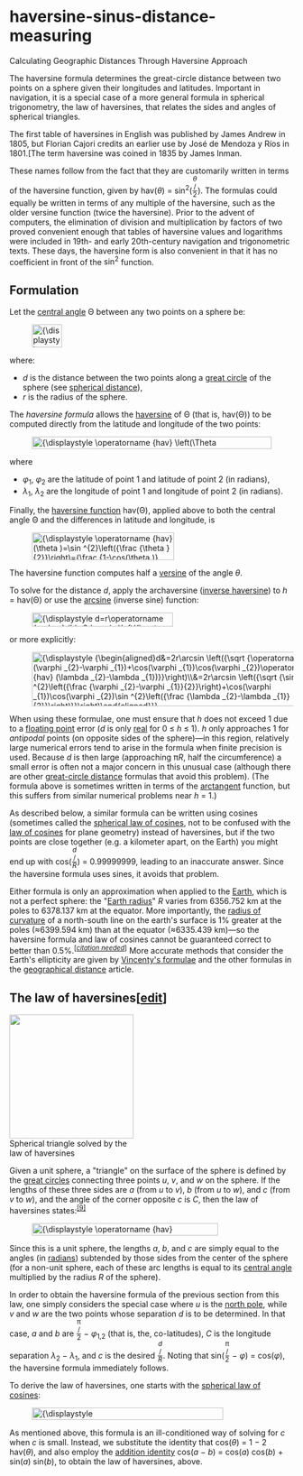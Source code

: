 # haversine-sinus-distance-measuring
Calculating Geographic Distances Through Haversine Approach

The haversine formula determines the great-circle distance between two points on a sphere given their longitudes and latitudes. Important in navigation, it is a special case of a more general formula in spherical trigonometry, the law of haversines, that relates the sides and angles of spherical triangles.

The first table of haversines in English was published by James Andrew in 1805, but Florian Cajori credits an earlier use by José de Mendoza y Ríos in 1801.[The term haversine was coined in 1835 by James Inman.

These names follow from the fact that they are customarily written in terms of the haversine function, given by <span class="texhtml">hav(<i>θ</i>) = sin<sup>2</sup>(<span role="math" class="sfrac nowrap tion" style="display:inline-block; vertical-align:-0.5em; font-size:85%; text-align:center;"><span class="num" style="display:block; line-height:1em; margin:0 0.1em;"><i>θ</i></span><span class="slash visualhide">/</span><span class="den" style="display:block; line-height:1em; margin:0 0.1em; border-top:1px solid;">2</span></span>)</span>. The formulas could equally be written in terms of any multiple of the haversine, such as the older versine function (twice the haversine). Prior to the advent of computers, the elimination of division and multiplication by factors of two proved convenient enough that tables of haversine values and logarithms were included in 19th- and early 20th-century navigation and trigonometric texts. These days, the haversine form is also convenient in that it has no coefficient in front of the <span class="texhtml">sin<sup>2</sup></span> function.


<h2><span class="mw-headline" id="Formulation">Formulation</span><span class="mw-editsection"><span class="mw-editsection-bracket"></span></h2>
<p>Let the <a href="/wiki/Central_angle" title="Central angle">central angle</a> <span class="texhtml">Θ</span> between any two points on a sphere be:
</p>
<dl><dd><span class="mwe-math-element"><span class="mwe-math-mathml-inline mwe-math-mathml-a11y" style="display: none;"><math xmlns="http://www.w3.org/1998/Math/MathML" alttext="{\displaystyle \Theta ={\frac {d}{r}}}">
  <semantics>
    <mrow class="MJX-TeXAtom-ORD">
      <mstyle displaystyle="true" scriptlevel="0">
        <mi mathvariant="normal">Θ<!-- Θ --></mi>
        <mo>=</mo>
        <mrow class="MJX-TeXAtom-ORD">
          <mfrac>
            <mi>d</mi>
            <mi>r</mi>
          </mfrac>
        </mrow>
      </mstyle>
    </mrow>
    <annotation encoding="application/x-tex">{\displaystyle \Theta ={\frac {d}{r}}}</annotation>
  </semantics>
</math></span><img src="https://wikimedia.org/api/rest_v1/media/math/render/svg/46ef84e1563f06af1f55a089c6d301797be208bd" class="mwe-math-fallback-image-inline" aria-hidden="true" style="vertical-align: -1.838ex; width:6.959ex; height:5.343ex;" alt="{\displaystyle \Theta ={\frac {d}{r}}}"></span></dd></dl>
<p>where:
</p>
<ul><li><span class="texhtml"><i>d</i></span> is the distance between the two points along a <a href="/wiki/Great_circle" title="Great circle">great circle</a> of the sphere (see <a href="/wiki/Great-circle_distance" title="Great-circle distance">spherical distance</a>),</li>
<li><span class="texhtml"><i>r</i></span> is the radius of the sphere.</li></ul>
<p>The <i>haversine formula</i> allows the <a href="/wiki/Haversine_function" class="mw-redirect" title="Haversine function">haversine</a> of <span class="texhtml">Θ</span> (that is, <span class="texhtml">hav(Θ)</span>) to be computed directly from the latitude and longitude of the two points:
</p>
<dl><dd><span class="mwe-math-element"><span class="mwe-math-mathml-inline mwe-math-mathml-a11y" style="display: none;"><math xmlns="http://www.w3.org/1998/Math/MathML" alttext="{\displaystyle \operatorname {hav} \left(\Theta \right)=\operatorname {hav} \left(\varphi _{2}-\varphi _{1}\right)+\cos \left(\varphi _{1}\right)\cos \left(\varphi _{2}\right)\operatorname {hav} \left(\lambda _{2}-\lambda _{1}\right)}">
  <semantics>
    <mrow class="MJX-TeXAtom-ORD">
      <mstyle displaystyle="true" scriptlevel="0">
        <mi>hav</mi>
        <mo>⁡<!-- ⁡ --></mo>
        <mrow>
          <mo>(</mo>
          <mi mathvariant="normal">Θ<!-- Θ --></mi>
          <mo>)</mo>
        </mrow>
        <mo>=</mo>
        <mi>hav</mi>
        <mo>⁡<!-- ⁡ --></mo>
        <mrow>
          <mo>(</mo>
          <mrow>
            <msub>
              <mi>φ<!-- φ --></mi>
              <mrow class="MJX-TeXAtom-ORD">
                <mn>2</mn>
              </mrow>
            </msub>
            <mo>−<!-- − --></mo>
            <msub>
              <mi>φ<!-- φ --></mi>
              <mrow class="MJX-TeXAtom-ORD">
                <mn>1</mn>
              </mrow>
            </msub>
          </mrow>
          <mo>)</mo>
        </mrow>
        <mo>+</mo>
        <mi>cos</mi>
        <mo>⁡<!-- ⁡ --></mo>
        <mrow>
          <mo>(</mo>
          <msub>
            <mi>φ<!-- φ --></mi>
            <mrow class="MJX-TeXAtom-ORD">
              <mn>1</mn>
            </mrow>
          </msub>
          <mo>)</mo>
        </mrow>
        <mi>cos</mi>
        <mo>⁡<!-- ⁡ --></mo>
        <mrow>
          <mo>(</mo>
          <msub>
            <mi>φ<!-- φ --></mi>
            <mrow class="MJX-TeXAtom-ORD">
              <mn>2</mn>
            </mrow>
          </msub>
          <mo>)</mo>
        </mrow>
        <mi>hav</mi>
        <mo>⁡<!-- ⁡ --></mo>
        <mrow>
          <mo>(</mo>
          <mrow>
            <msub>
              <mi>λ<!-- λ --></mi>
              <mrow class="MJX-TeXAtom-ORD">
                <mn>2</mn>
              </mrow>
            </msub>
            <mo>−<!-- − --></mo>
            <msub>
              <mi>λ<!-- λ --></mi>
              <mrow class="MJX-TeXAtom-ORD">
                <mn>1</mn>
              </mrow>
            </msub>
          </mrow>
          <mo>)</mo>
        </mrow>
      </mstyle>
    </mrow>
    <annotation encoding="application/x-tex">{\displaystyle \operatorname {hav} \left(\Theta \right)=\operatorname {hav} \left(\varphi _{2}-\varphi _{1}\right)+\cos \left(\varphi _{1}\right)\cos \left(\varphi _{2}\right)\operatorname {hav} \left(\lambda _{2}-\lambda _{1}\right)}</annotation>
  </semantics>
</math></span><img src="https://wikimedia.org/api/rest_v1/media/math/render/svg/6c6913fe71d3ae1920334521f899e9b8e5615eb7" class="mwe-math-fallback-image-inline" aria-hidden="true" style="vertical-align: -0.838ex; width:55.635ex; height:2.843ex;" alt="{\displaystyle \operatorname {hav} \left(\Theta \right)=\operatorname {hav} \left(\varphi _{2}-\varphi _{1}\right)+\cos \left(\varphi _{1}\right)\cos \left(\varphi _{2}\right)\operatorname {hav} \left(\lambda _{2}-\lambda _{1}\right)}"></span></dd></dl>

<p>where
</p>
<ul><li><span class="texhtml"><i>φ</i><sub>1</sub></span>, <span class="texhtml"><i>φ</i><sub>2</sub></span> are the latitude of point 1 and latitude of point 2 (in radians),</li>
<li><span class="texhtml"><i>λ</i><sub>1</sub></span>, <span class="texhtml"><i>λ</i><sub>2</sub></span> are the longitude of point 1 and longitude of point 2 (in radians).</li></ul>
<p>Finally, the <a href="/wiki/Haversine_function" class="mw-redirect" title="Haversine function">haversine function</a> <span class="texhtml">hav(Θ)</span>, applied above to both the central angle <span class="texhtml">Θ</span> and the differences in latitude and longitude, is
</p>
<dl><dd><span class="mwe-math-element"><span class="mwe-math-mathml-inline mwe-math-mathml-a11y" style="display: none;"><math xmlns="http://www.w3.org/1998/Math/MathML"  alttext="{\displaystyle \operatorname {hav} (\theta )=\sin ^{2}\left({\frac {\theta }{2}}\right)={\frac {1-\cos(\theta )}{2}}}">
  <semantics>
    <mrow class="MJX-TeXAtom-ORD">
      <mstyle displaystyle="true" scriptlevel="0">
        <mi>hav</mi>
        <mo>&#x2061;<!-- ⁡ --></mo>
        <mo stretchy="false">(</mo>
        <mi>&#x03B8;<!-- θ --></mi>
        <mo stretchy="false">)</mo>
        <mo>=</mo>
        <msup>
          <mi>sin</mi>
          <mrow class="MJX-TeXAtom-ORD">
            <mn>2</mn>
          </mrow>
        </msup>
        <mo>&#x2061;<!-- ⁡ --></mo>
        <mrow>
          <mo>(</mo>
          <mrow class="MJX-TeXAtom-ORD">
            <mfrac>
              <mi>&#x03B8;<!-- θ --></mi>
              <mn>2</mn>
            </mfrac>
          </mrow>
          <mo>)</mo>
        </mrow>
        <mo>=</mo>
        <mrow class="MJX-TeXAtom-ORD">
          <mfrac>
            <mrow>
              <mn>1</mn>
              <mo>&#x2212;<!-- − --></mo>
              <mi>cos</mi>
              <mo>&#x2061;<!-- ⁡ --></mo>
              <mo stretchy="false">(</mo>
              <mi>&#x03B8;<!-- θ --></mi>
              <mo stretchy="false">)</mo>
            </mrow>
            <mn>2</mn>
          </mfrac>
        </mrow>
      </mstyle>
    </mrow>
    <annotation encoding="application/x-tex">{\displaystyle \operatorname {hav} (\theta )=\sin ^{2}\left({\frac {\theta }{2}}\right)={\frac {1-\cos(\theta )}{2}}}</annotation>
  </semantics>
</math></span><img src="https://wikimedia.org/api/rest_v1/media/math/render/svg/7f6323f8e404496c8253539689327f5228699935" class="mwe-math-fallback-image-inline" aria-hidden="true" style="vertical-align: -2.505ex; width:32.959ex; height:6.343ex;" alt="{\displaystyle \operatorname {hav} (\theta )=\sin ^{2}\left({\frac {\theta }{2}}\right)={\frac {1-\cos(\theta )}{2}}}"/></span></dd></dl>
<p>The haversine function computes half a <a href="/wiki/Versine" title="Versine">versine</a> of the angle <span class="texhtml"><i>θ</i></span>.
</p><p>To solve for the distance <span class="texhtml"><i>d</i></span>, apply the archaversine (<a href="/wiki/Inverse_haversine" class="mw-redirect" title="Inverse haversine">inverse haversine</a>) to <span class="texhtml"><i>h</i> = hav(Θ)</span> or use the <a href="/wiki/Arcsine" class="mw-redirect" title="Arcsine">arcsine</a> (inverse sine) function:
</p>
<dl><dd><span class="mwe-math-element"><span class="mwe-math-mathml-inline mwe-math-mathml-a11y" style="display: none;"><math xmlns="http://www.w3.org/1998/Math/MathML"  alttext="{\displaystyle d=r\operatorname {archav} (h)=2r\arcsin \left({\sqrt {h}}\right)}">
  <semantics>
    <mrow class="MJX-TeXAtom-ORD">
      <mstyle displaystyle="true" scriptlevel="0">
        <mi>d</mi>
        <mo>=</mo>
        <mi>r</mi>
        <mi>archav</mi>
        <mo>&#x2061;<!-- ⁡ --></mo>
        <mo stretchy="false">(</mo>
        <mi>h</mi>
        <mo stretchy="false">)</mo>
        <mo>=</mo>
        <mn>2</mn>
        <mi>r</mi>
        <mi>arcsin</mi>
        <mo>&#x2061;<!-- ⁡ --></mo>
        <mrow>
          <mo>(</mo>
          <mrow class="MJX-TeXAtom-ORD">
            <msqrt>
              <mi>h</mi>
            </msqrt>
          </mrow>
          <mo>)</mo>
        </mrow>
      </mstyle>
    </mrow>
    <annotation encoding="application/x-tex">{\displaystyle d=r\operatorname {archav} (h)=2r\arcsin \left({\sqrt {h}}\right)}</annotation>
  </semantics>
</math></span><img src="https://wikimedia.org/api/rest_v1/media/math/render/svg/cbf447ff0f78607610cbd243d70845f01cb553cf" class="mwe-math-fallback-image-inline" aria-hidden="true" style="vertical-align: -1.005ex; width:32.751ex; height:3.343ex;" alt="{\displaystyle d=r\operatorname {archav} (h)=2r\arcsin \left({\sqrt {h}}\right)}"/></span></dd></dl>
<p>or more explicitly:
</p>
<dl><dd><span class="mwe-math-element"><span class="mwe-math-mathml-inline mwe-math-mathml-a11y" style="display: none;"><math xmlns="http://www.w3.org/1998/Math/MathML"  alttext="{\displaystyle {\begin{aligned}d&amp;=2r\arcsin \left({\sqrt {\operatorname {hav} (\varphi _{2}-\varphi _{1})+\cos(\varphi _{1})\cos(\varphi _{2})\operatorname {hav} (\lambda _{2}-\lambda _{1})}}\right)\\&amp;=2r\arcsin \left({\sqrt {\sin ^{2}\left({\frac {\varphi _{2}-\varphi _{1}}{2}}\right)+\cos(\varphi _{1})\cos(\varphi _{2})\sin ^{2}\left({\frac {\lambda _{2}-\lambda _{1}}{2}}\right)}}\right)\end{aligned}}}">
  <semantics>
    <mrow class="MJX-TeXAtom-ORD">
      <mstyle displaystyle="true" scriptlevel="0">
        <mrow class="MJX-TeXAtom-ORD">
          <mtable columnalign="right left right left right left right left right left right left" rowspacing="3pt" columnspacing="0em 2em 0em 2em 0em 2em 0em 2em 0em 2em 0em" displaystyle="true">
            <mtr>
              <mtd>
                <mi>d</mi>
              </mtd>
              <mtd>
                <mi></mi>
                <mo>=</mo>
                <mn>2</mn>
                <mi>r</mi>
                <mi>arcsin</mi>
                <mo>&#x2061;<!-- ⁡ --></mo>
                <mrow>
                  <mo>(</mo>
                  <mrow class="MJX-TeXAtom-ORD">
                    <msqrt>
                      <mi>hav</mi>
                      <mo>&#x2061;<!-- ⁡ --></mo>
                      <mo stretchy="false">(</mo>
                      <msub>
                        <mi>&#x03C6;<!-- φ --></mi>
                        <mrow class="MJX-TeXAtom-ORD">
                          <mn>2</mn>
                        </mrow>
                      </msub>
                      <mo>&#x2212;<!-- − --></mo>
                      <msub>
                        <mi>&#x03C6;<!-- φ --></mi>
                        <mrow class="MJX-TeXAtom-ORD">
                          <mn>1</mn>
                        </mrow>
                      </msub>
                      <mo stretchy="false">)</mo>
                      <mo>+</mo>
                      <mi>cos</mi>
                      <mo>&#x2061;<!-- ⁡ --></mo>
                      <mo stretchy="false">(</mo>
                      <msub>
                        <mi>&#x03C6;<!-- φ --></mi>
                        <mrow class="MJX-TeXAtom-ORD">
                          <mn>1</mn>
                        </mrow>
                      </msub>
                      <mo stretchy="false">)</mo>
                      <mi>cos</mi>
                      <mo>&#x2061;<!-- ⁡ --></mo>
                      <mo stretchy="false">(</mo>
                      <msub>
                        <mi>&#x03C6;<!-- φ --></mi>
                        <mrow class="MJX-TeXAtom-ORD">
                          <mn>2</mn>
                        </mrow>
                      </msub>
                      <mo stretchy="false">)</mo>
                      <mi>hav</mi>
                      <mo>&#x2061;<!-- ⁡ --></mo>
                      <mo stretchy="false">(</mo>
                      <msub>
                        <mi>&#x03BB;<!-- λ --></mi>
                        <mrow class="MJX-TeXAtom-ORD">
                          <mn>2</mn>
                        </mrow>
                      </msub>
                      <mo>&#x2212;<!-- − --></mo>
                      <msub>
                        <mi>&#x03BB;<!-- λ --></mi>
                        <mrow class="MJX-TeXAtom-ORD">
                          <mn>1</mn>
                        </mrow>
                      </msub>
                      <mo stretchy="false">)</mo>
                    </msqrt>
                  </mrow>
                  <mo>)</mo>
                </mrow>
              </mtd>
            </mtr>
            <mtr>
              <mtd />
              <mtd>
                <mi></mi>
                <mo>=</mo>
                <mn>2</mn>
                <mi>r</mi>
                <mi>arcsin</mi>
                <mo>&#x2061;<!-- ⁡ --></mo>
                <mrow>
                  <mo>(</mo>
                  <mrow class="MJX-TeXAtom-ORD">
                    <msqrt>
                      <msup>
                        <mi>sin</mi>
                        <mrow class="MJX-TeXAtom-ORD">
                          <mn>2</mn>
                        </mrow>
                      </msup>
                      <mo>&#x2061;<!-- ⁡ --></mo>
                      <mrow>
                        <mo>(</mo>
                        <mrow class="MJX-TeXAtom-ORD">
                          <mfrac>
                            <mrow>
                              <msub>
                                <mi>&#x03C6;<!-- φ --></mi>
                                <mrow class="MJX-TeXAtom-ORD">
                                  <mn>2</mn>
                                </mrow>
                              </msub>
                              <mo>&#x2212;<!-- − --></mo>
                              <msub>
                                <mi>&#x03C6;<!-- φ --></mi>
                                <mrow class="MJX-TeXAtom-ORD">
                                  <mn>1</mn>
                                </mrow>
                              </msub>
                            </mrow>
                            <mn>2</mn>
                          </mfrac>
                        </mrow>
                        <mo>)</mo>
                      </mrow>
                      <mo>+</mo>
                      <mi>cos</mi>
                      <mo>&#x2061;<!-- ⁡ --></mo>
                      <mo stretchy="false">(</mo>
                      <msub>
                        <mi>&#x03C6;<!-- φ --></mi>
                        <mrow class="MJX-TeXAtom-ORD">
                          <mn>1</mn>
                        </mrow>
                      </msub>
                      <mo stretchy="false">)</mo>
                      <mi>cos</mi>
                      <mo>&#x2061;<!-- ⁡ --></mo>
                      <mo stretchy="false">(</mo>
                      <msub>
                        <mi>&#x03C6;<!-- φ --></mi>
                        <mrow class="MJX-TeXAtom-ORD">
                          <mn>2</mn>
                        </mrow>
                      </msub>
                      <mo stretchy="false">)</mo>
                      <msup>
                        <mi>sin</mi>
                        <mrow class="MJX-TeXAtom-ORD">
                          <mn>2</mn>
                        </mrow>
                      </msup>
                      <mo>&#x2061;<!-- ⁡ --></mo>
                      <mrow>
                        <mo>(</mo>
                        <mrow class="MJX-TeXAtom-ORD">
                          <mfrac>
                            <mrow>
                              <msub>
                                <mi>&#x03BB;<!-- λ --></mi>
                                <mrow class="MJX-TeXAtom-ORD">
                                  <mn>2</mn>
                                </mrow>
                              </msub>
                              <mo>&#x2212;<!-- − --></mo>
                              <msub>
                                <mi>&#x03BB;<!-- λ --></mi>
                                <mrow class="MJX-TeXAtom-ORD">
                                  <mn>1</mn>
                                </mrow>
                              </msub>
                            </mrow>
                            <mn>2</mn>
                          </mfrac>
                        </mrow>
                        <mo>)</mo>
                      </mrow>
                    </msqrt>
                  </mrow>
                  <mo>)</mo>
                </mrow>
              </mtd>
            </mtr>
          </mtable>
        </mrow>
      </mstyle>
    </mrow>
    <annotation encoding="application/x-tex">{\displaystyle {\begin{aligned}d&amp;=2r\arcsin \left({\sqrt {\operatorname {hav} (\varphi _{2}-\varphi _{1})+\cos(\varphi _{1})\cos(\varphi _{2})\operatorname {hav} (\lambda _{2}-\lambda _{1})}}\right)\\&amp;=2r\arcsin \left({\sqrt {\sin ^{2}\left({\frac {\varphi _{2}-\varphi _{1}}{2}}\right)+\cos(\varphi _{1})\cos(\varphi _{2})\sin ^{2}\left({\frac {\lambda _{2}-\lambda _{1}}{2}}\right)}}\right)\end{aligned}}}</annotation>
  </semantics>
</math></span><img src="https://wikimedia.org/api/rest_v1/media/math/render/svg/a65dbbde43ff45bacd2505fcf32b44fc7dcd8cc0" class="mwe-math-fallback-image-inline" aria-hidden="true" style="vertical-align: -5.671ex; width:70.218ex; height:12.509ex;" alt="{\displaystyle {\begin{aligned}d&amp;=2r\arcsin \left({\sqrt {\operatorname {hav} (\varphi _{2}-\varphi _{1})+\cos(\varphi _{1})\cos(\varphi _{2})\operatorname {hav} (\lambda _{2}-\lambda _{1})}}\right)\\&amp;=2r\arcsin \left({\sqrt {\sin ^{2}\left({\frac {\varphi _{2}-\varphi _{1}}{2}}\right)+\cos(\varphi _{1})\cos(\varphi _{2})\sin ^{2}\left({\frac {\lambda _{2}-\lambda _{1}}{2}}\right)}}\right)\end{aligned}}}"/></span></dd></dl>
<p>When using these formulae, one must ensure that <span class="texhtml"><i>h</i></span> does not exceed 1 due to a <a href="/wiki/Floating_point" class="mw-redirect" title="Floating point">floating point</a> error (<span class="texhtml"><i>d</i></span> is only <a href="/wiki/Real_number" title="Real number">real</a> for <span class="texhtml">0 ≤ <i>h</i> ≤ 1</span>). <span class="texhtml"><i>h</i></span> only approaches 1 for <i>antipodal</i> points (on opposite sides of the sphere)—in this region, relatively large numerical errors tend to arise in the formula when finite precision is used. Because <span class="texhtml"><i>d</i></span> is then large (approaching <span class="texhtml">π<i>R</i></span>, half the circumference) a small error is often not a major concern in this unusual case (although there are other <a href="/wiki/Great-circle_distance" title="Great-circle distance">great-circle distance</a> formulas that avoid this problem).  (The formula above is sometimes written in terms of the <a href="/wiki/Arctangent" class="mw-redirect" title="Arctangent">arctangent</a> function, but this suffers from similar numerical problems near <span class="texhtml"><i>h</i> = 1</span>.)
</p><p>As described below, a similar formula can be written using cosines (sometimes called the <a href="/wiki/Spherical_law_of_cosines" title="Spherical law of cosines">spherical law of cosines</a>, not to be confused with the <a href="/wiki/Law_of_cosines" title="Law of cosines">law of cosines</a> for plane geometry) instead of haversines, but if the two points are close together (e.g. a kilometer apart, on the Earth) you might end up with <span class="texhtml">cos(<span role="math" class="sfrac nowrap tion" style="display:inline-block; vertical-align:-0.5em; font-size:85%; text-align:center;"><span class="num" style="display:block; line-height:1em; margin:0 0.1em;"><i>d</i></span><span class="slash visualhide">/</span><span class="den" style="display:block; line-height:1em; margin:0 0.1em; border-top:1px solid;"><i>R</i></span></span>) = 0.99999999</span>, leading to an inaccurate answer. Since the haversine formula uses sines, it avoids that problem.
</p><p>Either formula is only an approximation when applied to the <a href="/wiki/Earth" title="Earth">Earth</a>, which is not a perfect sphere: the "<a href="/wiki/Earth_radius" title="Earth radius">Earth radius</a>" <span class="texhtml"><i>R</i></span> varies from 6356.752&#160;km at the poles to 6378.137&#160;km at the equator.  More importantly, the <a href="/wiki/Radius_of_curvature_(applications)" class="mw-redirect" title="Radius of curvature (applications)">radius of curvature</a> of a north-south line on the earth's surface is 1% greater at the poles (≈6399.594&#160;km) than at the equator (≈6335.439&#160;km)&#8212;so the haversine formula and law of cosines cannot be guaranteed correct to better than 0.5%.<sup class="noprint Inline-Template Template-Fact" style="white-space:nowrap;">&#91;<i><a href="/wiki/Wikipedia:Citation_needed" title="Wikipedia:Citation needed"><span title="Your explanation here (January 2019)">citation needed</span></a></i>&#93;</sup> More accurate methods that consider the Earth's ellipticity are given by <a href="/wiki/Vincenty%27s_formulae" title="Vincenty&#39;s formulae">Vincenty's formulae</a> and the other formulas in the <a href="/wiki/Geographical_distance" title="Geographical distance">geographical distance</a> article.
</p>
<h2><span class="mw-headline" id="The_law_of_haversines">The law of haversines<span id="Law"></span></span><span class="mw-editsection"><span class="mw-editsection-bracket">[</span><a href="/w/index.php?title=Haversine_formula&amp;action=edit&amp;section=2" title="Edit section: The law of haversines">edit</a><span class="mw-editsection-bracket">]</span></span></h2>
<div class="thumb tright"><div class="thumbinner" style="width:222px;"><a href="/wiki/File:Law-of-haversines.svg" class="image"><img alt="" src="//upload.wikimedia.org/wikipedia/commons/thumb/3/38/Law-of-haversines.svg/220px-Law-of-haversines.svg.png" decoding="async" width="220" height="220" class="thumbimage" srcset="//upload.wikimedia.org/wikipedia/commons/thumb/3/38/Law-of-haversines.svg/330px-Law-of-haversines.svg.png 1.5x, //upload.wikimedia.org/wikipedia/commons/thumb/3/38/Law-of-haversines.svg/440px-Law-of-haversines.svg.png 2x" data-file-width="231" data-file-height="231" /></a>  <div class="thumbcaption"><div class="magnify"><a href="/wiki/File:Law-of-haversines.svg" class="internal" title="Enlarge"></a></div>Spherical triangle solved by the law of haversines</div></div></div>
<p>Given a unit sphere, a "triangle" on the surface of the sphere is defined by the <a href="/wiki/Great_circle" title="Great circle">great circles</a> connecting three points <span class="texhtml"><i>u</i></span>, <span class="texhtml"><i>v</i></span>, and <span class="texhtml"><i>w</i></span> on the sphere.  If the lengths of these three sides are <span class="texhtml"><i>a</i></span> (from <span class="texhtml"><i>u</i></span> to <span class="texhtml"><i>v</i></span>), <span class="texhtml"><i>b</i></span> (from <span class="texhtml"><i>u</i></span> to <span class="texhtml"><i>w</i></span>), and <span class="texhtml"><i>c</i></span> (from <span class="texhtml"><i>v</i></span> to <span class="texhtml"><i>w</i></span>), and the angle of the corner opposite <span class="texhtml"><i>c</i></span> is <span class="texhtml"><i>C</i></span>, then the law of haversines states:<sup id="cite_ref-Korn_2000_9-0" class="reference"><a href="#cite_note-Korn_2000-9">&#91;9&#93;</a></sup>
</p>
<dl><dd><span class="mwe-math-element"><span class="mwe-math-mathml-inline mwe-math-mathml-a11y" style="display: none;"><math xmlns="http://www.w3.org/1998/Math/MathML"  alttext="{\displaystyle \operatorname {hav} (c)=\operatorname {hav} (a-b)+\sin(a)\sin(b)\operatorname {hav} (C).}">
  <semantics>
    <mrow class="MJX-TeXAtom-ORD">
      <mstyle displaystyle="true" scriptlevel="0">
        <mi>hav</mi>
        <mo>&#x2061;<!-- ⁡ --></mo>
        <mo stretchy="false">(</mo>
        <mi>c</mi>
        <mo stretchy="false">)</mo>
        <mo>=</mo>
        <mi>hav</mi>
        <mo>&#x2061;<!-- ⁡ --></mo>
        <mo stretchy="false">(</mo>
        <mi>a</mi>
        <mo>&#x2212;<!-- − --></mo>
        <mi>b</mi>
        <mo stretchy="false">)</mo>
        <mo>+</mo>
        <mi>sin</mi>
        <mo>&#x2061;<!-- ⁡ --></mo>
        <mo stretchy="false">(</mo>
        <mi>a</mi>
        <mo stretchy="false">)</mo>
        <mi>sin</mi>
        <mo>&#x2061;<!-- ⁡ --></mo>
        <mo stretchy="false">(</mo>
        <mi>b</mi>
        <mo stretchy="false">)</mo>
        <mi>hav</mi>
        <mo>&#x2061;<!-- ⁡ --></mo>
        <mo stretchy="false">(</mo>
        <mi>C</mi>
        <mo stretchy="false">)</mo>
        <mo>.</mo>
      </mstyle>
    </mrow>
    <annotation encoding="application/x-tex">{\displaystyle \operatorname {hav} (c)=\operatorname {hav} (a-b)+\sin(a)\sin(b)\operatorname {hav} (C).}</annotation>
  </semantics>
</math></span><img src="https://wikimedia.org/api/rest_v1/media/math/render/svg/106761cdc170f70bc88a524843b1eb997c27f06e" class="mwe-math-fallback-image-inline" aria-hidden="true" style="vertical-align: -0.838ex; width:43.233ex; height:2.843ex;" alt="{\displaystyle \operatorname {hav} (c)=\operatorname {hav} (a-b)+\sin(a)\sin(b)\operatorname {hav} (C).}"/></span></dd></dl>
<p>Since this is a unit sphere, the lengths <span class="texhtml"><i>a</i></span>, <span class="texhtml"><i>b</i></span>, and <span class="texhtml"><i>c</i></span> are simply equal to the angles (in <a href="/wiki/Radian" title="Radian">radians</a>) subtended by those sides from the center of the sphere (for a non-unit sphere, each of these arc lengths is equal to its <a href="/wiki/Central_angle" title="Central angle">central angle</a> multiplied by the radius <span class="texhtml"><i>R</i></span> of the sphere).
</p><p>In order to obtain the haversine formula of the previous section from this law, one simply considers the special case where <span class="texhtml"><i>u</i></span> is the <a href="/wiki/Geographic_North_Pole" class="mw-redirect" title="Geographic North Pole">north pole</a>, while <span class="texhtml"><i>v</i></span> and <span class="texhtml"><i>w</i></span> are the two points whose separation <span class="texhtml"><i>d</i></span> is to be determined.  In that case, <span class="texhtml"><i>a</i></span> and <span class="texhtml"><i>b</i></span> are <span class="texhtml"><span role="math" class="sfrac nowrap tion" style="display:inline-block; vertical-align:-0.5em; font-size:85%; text-align:center;"><span class="num" style="display:block; line-height:1em; margin:0 0.1em;">π</span><span class="slash visualhide">/</span><span class="den" style="display:block; line-height:1em; margin:0 0.1em; border-top:1px solid;">2</span></span> − <i>φ</i><sub>1,2</sub></span> (that is, the, co-latitudes), <span class="texhtml"><i>C</i></span> is the longitude separation <span class="texhtml"><i>λ</i><sub>2</sub> − <i>λ</i><sub>1</sub></span>, and <span class="texhtml"><i>c</i></span> is the desired <span class="texhtml"><span role="math" class="sfrac nowrap tion" style="display:inline-block; vertical-align:-0.5em; font-size:85%; text-align:center;"><span class="num" style="display:block; line-height:1em; margin:0 0.1em;"><i>d</i></span><span class="slash visualhide">/</span><span class="den" style="display:block; line-height:1em; margin:0 0.1em; border-top:1px solid;"><i>R</i></span></span></span>.  Noting that <span class="texhtml">sin(<span role="math" class="sfrac nowrap tion" style="display:inline-block; vertical-align:-0.5em; font-size:85%; text-align:center;"><span class="num" style="display:block; line-height:1em; margin:0 0.1em;">π</span><span class="slash visualhide">/</span><span class="den" style="display:block; line-height:1em; margin:0 0.1em; border-top:1px solid;">2</span></span> − <i>φ</i>) = cos(<i>φ</i>)</span>, the haversine formula immediately follows.
</p><p>To derive the law of haversines, one starts with the <a href="/wiki/Spherical_law_of_cosines" title="Spherical law of cosines">spherical law of cosines</a>:
</p>
<dl><dd><span class="mwe-math-element"><span class="mwe-math-mathml-inline mwe-math-mathml-a11y" style="display: none;"><math xmlns="http://www.w3.org/1998/Math/MathML"  alttext="{\displaystyle \cos(c)=\cos(a)\cos(b)+\sin(a)\sin(b)\cos(C).\,}">
  <semantics>
    <mrow class="MJX-TeXAtom-ORD">
      <mstyle displaystyle="true" scriptlevel="0">
        <mi>cos</mi>
        <mo>&#x2061;<!-- ⁡ --></mo>
        <mo stretchy="false">(</mo>
        <mi>c</mi>
        <mo stretchy="false">)</mo>
        <mo>=</mo>
        <mi>cos</mi>
        <mo>&#x2061;<!-- ⁡ --></mo>
        <mo stretchy="false">(</mo>
        <mi>a</mi>
        <mo stretchy="false">)</mo>
        <mi>cos</mi>
        <mo>&#x2061;<!-- ⁡ --></mo>
        <mo stretchy="false">(</mo>
        <mi>b</mi>
        <mo stretchy="false">)</mo>
        <mo>+</mo>
        <mi>sin</mi>
        <mo>&#x2061;<!-- ⁡ --></mo>
        <mo stretchy="false">(</mo>
        <mi>a</mi>
        <mo stretchy="false">)</mo>
        <mi>sin</mi>
        <mo>&#x2061;<!-- ⁡ --></mo>
        <mo stretchy="false">(</mo>
        <mi>b</mi>
        <mo stretchy="false">)</mo>
        <mi>cos</mi>
        <mo>&#x2061;<!-- ⁡ --></mo>
        <mo stretchy="false">(</mo>
        <mi>C</mi>
        <mo stretchy="false">)</mo>
        <mo>.</mo>
        <mspace width="thinmathspace" />
      </mstyle>
    </mrow>
    <annotation encoding="application/x-tex">{\displaystyle \cos(c)=\cos(a)\cos(b)+\sin(a)\sin(b)\cos(C).\,}</annotation>
  </semantics>
</math></span><img src="https://wikimedia.org/api/rest_v1/media/math/render/svg/0a9cb576d5f144c4e95919b4f41f9504c3ba8912" class="mwe-math-fallback-image-inline" aria-hidden="true" style="vertical-align: -0.838ex; width:44.373ex; height:2.843ex;" alt="{\displaystyle \cos(c)=\cos(a)\cos(b)+\sin(a)\sin(b)\cos(C).\,}"/></span></dd></dl>
<p>As mentioned above, this formula is an ill-conditioned way of solving for <span class="texhtml"><i>c</i></span> when <span class="texhtml"><i>c</i></span> is small.  Instead, we substitute the identity that <span class="texhtml">cos(<i>θ</i>) = 1 − 2 hav(<i>θ</i>)</span>, and also employ the <a href="/wiki/Trigonometric_identity#Addition/subtraction_theorems" class="mw-redirect" title="Trigonometric identity">addition identity</a> <span class="texhtml">cos(<i>a</i> − <i>b</i>) = cos(<i>a</i>) cos(<i>b</i>) + sin(<i>a</i>) sin(<i>b</i>)</span>, to obtain the law of haversines, above.
</p>